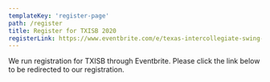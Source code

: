 ```yaml
---
templateKey: 'register-page'
path: /register
title: Register for TXISB 2020
registerLink: https://www.eventbrite.com/e/texas-intercollegiate-swing-battle-2020-tickets-87626540341
---
```

We run registration for TXISB through Eventbrite. Please click the link below to be redirected to our registration.
